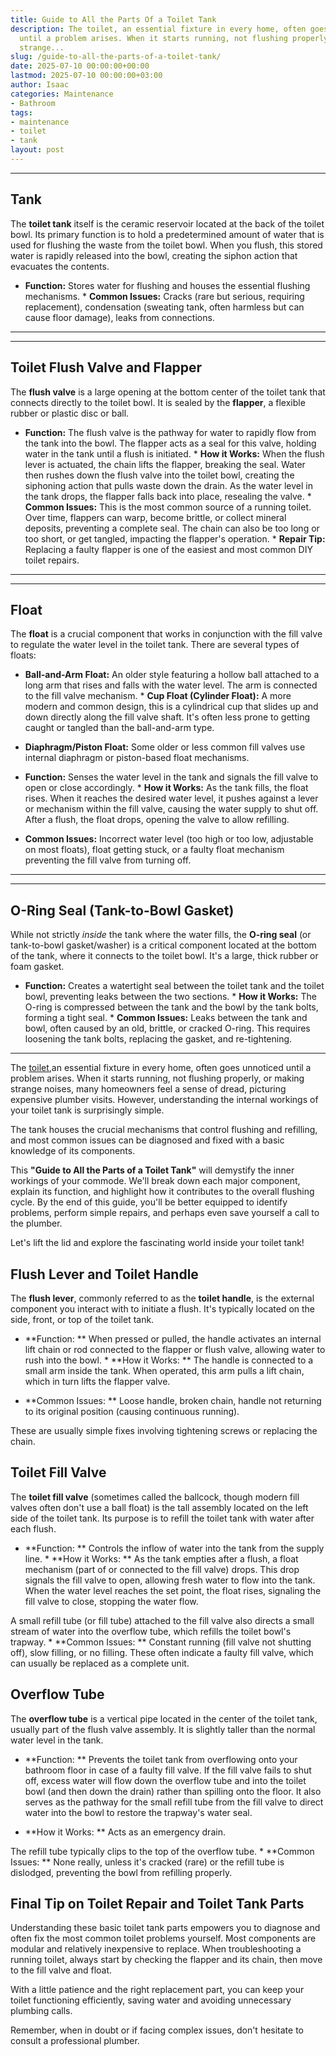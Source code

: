 ```yaml
---
title: Guide to All the Parts Of a Toilet Tank
description: The toilet, an essential fixture in every home, often goes unnoticed
  until a problem arises. When it starts running, not flushing properly, or making
  strange...
slug: /guide-to-all-the-parts-of-a-toilet-tank/
date: 2025-07-10 00:00:00+00:00
lastmod: 2025-07-10 00:00:00+03:00
author: Isaac
categories: Maintenance
- Bathroom
tags:
- maintenance
- toilet
- tank
layout: post
---
```

---

## Tank
The **toilet tank** itself is the ceramic reservoir located at the back of the toilet bowl. Its primary function is to hold a predetermined amount of water that is used for flushing the waste from the toilet bowl. When you flush, this stored water is rapidly released into the bowl, creating the siphon action that evacuates the contents.

* **Function:** Stores water for flushing and houses the essential flushing mechanisms. * **Common Issues:** Cracks (rare but serious, requiring replacement), condensation (sweating tank, often harmless but can cause floor damage), leaks from connections.
---
---

## Toilet Flush Valve and Flapper
The **flush valve** is a large opening at the bottom center of the toilet tank that connects directly to the toilet bowl. It is sealed by the **flapper**, a flexible rubber or plastic disc or ball.

* **Function:** The flush valve is the pathway for water to rapidly flow from the tank into the bowl. The flapper acts as a seal for this valve, holding water in the tank until a flush is initiated. * **How it Works:** When the flush lever is actuated, the chain lifts the flapper, breaking the seal. Water then rushes down the flush valve into the toilet bowl, creating the siphoning action that pulls waste down the drain.
As the water level in the tank drops, the flapper falls back into place, resealing the valve. * **Common Issues:** This is the most common source of a running toilet. Over time, flappers can warp, become brittle, or collect mineral deposits, preventing a complete seal. The chain can also be too long or too short, or get tangled, impacting the flapper's operation. * **Repair Tip:** Replacing a faulty flapper is one of the easiest and most common DIY toilet repairs.
---
---

## Float
The **float** is a crucial component that works in conjunction with the fill valve to regulate the water level in the toilet tank. There are several types of floats:

* **Ball-and-Arm Float:** An older style featuring a hollow ball attached to a long arm that rises and falls with the water level. The arm is connected to the fill valve mechanism. * **Cup Float (Cylinder Float):** A more modern and common design, this is a cylindrical cup that slides up and down directly along the fill valve shaft. It's often less prone to getting caught or tangled than the ball-and-arm type.

* **Diaphragm/Piston Float:** Some older or less common fill valves use internal diaphragm or piston-based float mechanisms.

* **Function:** Senses the water level in the tank and signals the fill valve to open or close accordingly. * **How it Works:** As the tank fills, the float rises. When it reaches the desired water level, it pushes against a lever or mechanism within the fill valve, causing the water supply to shut off. After a flush, the float drops, opening the valve to allow refilling.

* **Common Issues:** Incorrect water level (too high or too low, adjustable on most floats), float getting stuck, or a faulty float mechanism preventing the fill valve from turning off.
---
---

## O-Ring Seal (Tank-to-Bowl Gasket)
While not strictly *inside* the tank where the water fills, the **O-ring seal** (or tank-to-bowl gasket/washer) is a critical component located at the bottom of the tank, where it connects to the toilet bowl. It's a large, thick rubber or foam gasket.

* **Function:** Creates a watertight seal between the toilet tank and the toilet bowl, preventing leaks between the two sections. * **How it Works:** The O-ring is compressed between the tank and the bowl by the tank bolts, forming a tight seal. * **Common Issues:** Leaks between the tank and bowl, often caused by an old, brittle, or cracked O-ring. This requires loosening the tank bolts, replacing the gasket, and re-tightening.
---

The [toilet](https://pestpolicy.com/best-toilet-paper-for-septic/),an essential fixture in every home, often goes unnoticed until a problem arises. When it starts running, not flushing properly, or making strange noises, many homeowners feel a sense of dread, picturing expensive plumber visits. However, understanding the internal workings of your toilet tank is surprisingly simple.

The tank houses the crucial mechanisms that control flushing and refilling, and most common issues can be diagnosed and fixed with a basic knowledge of its components.

This **"Guide to All the Parts of a Toilet Tank"** will demystify the inner workings of your commode. We'll break down each major component, explain its function, and highlight how it contributes to the overall flushing cycle. By the end of this guide, you'll be better equipped to identify problems, perform simple repairs, and perhaps even save yourself a call to the plumber.

Let's lift the lid and explore the fascinating world inside your toilet tank!

##  Flush Lever and Toilet Handle

The **flush lever**, commonly referred to as the **toilet handle**, is the external component you interact with to initiate a flush. It's typically located on the side, front, or top of the toilet tank.

* **Function: ** When pressed or pulled, the handle activates an internal lift chain or rod connected to the flapper or flush valve, allowing water to rush into the bowl. * **How it Works: ** The handle is connected to a small arm inside the tank. When operated, this arm pulls a lift chain, which in turn lifts the flapper valve.

* **Common Issues: ** Loose handle, broken chain, handle not returning to its original position (causing continuous running).

These are usually simple fixes involving tightening screws or replacing the chain.

##  Toilet Fill Valve

The **toilet fill valve** (sometimes called the ballcock, though modern fill valves often don't use a ball float) is the tall assembly located on the left side of the toilet tank. Its purpose is to refill the toilet tank with water after each flush.

* **Function: ** Controls the inflow of water into the tank from the supply line. * **How it Works: ** As the tank empties after a flush, a float mechanism (part of or connected to the fill valve) drops. This drop signals the fill valve to open, allowing fresh water to flow into the tank. When the water level reaches the set point, the float rises, signaling the fill valve to close, stopping the water flow.

A small refill tube (or fill tube) attached to the fill valve also directs a small stream of water into the overflow tube, which refills the toilet bowl's trapway. * **Common Issues: ** Constant running (fill valve not shutting off), slow filling, or no filling. These often indicate a faulty fill valve, which can usually be replaced as a complete unit.

##  Overflow Tube

The **overflow tube** is a vertical pipe located in the center of the toilet tank, usually part of the flush valve assembly. It is slightly taller than the normal water level in the tank.

* **Function: ** Prevents the toilet tank from overflowing onto your bathroom floor in case of a faulty fill valve. If the fill valve fails to shut off, excess water will flow down the overflow tube and into the toilet bowl (and then down the drain) rather than spilling onto the floor. It also serves as the pathway for the small refill tube from the fill valve to direct water into the bowl to restore the trapway's water seal.

* **How it Works: ** Acts as an emergency drain.

The refill tube typically clips to the top of the overflow tube. * **Common Issues: ** None really, unless it's cracked (rare) or the refill tube is dislodged, preventing the bowl from refilling properly.

##  Final Tip on Toilet Repair and Toilet Tank Parts

Understanding these basic toilet tank parts empowers you to diagnose and often fix the most common toilet problems yourself. Most components are modular and relatively inexpensive to replace. When troubleshooting a running toilet, always start by checking the flapper and its chain, then move to the fill valve and float.

With a little patience and the right replacement part, you can keep your toilet functioning efficiently, saving water and avoiding unnecessary plumbing calls.

Remember, when in doubt or if facing complex issues, don't hesitate to consult a professional plumber.